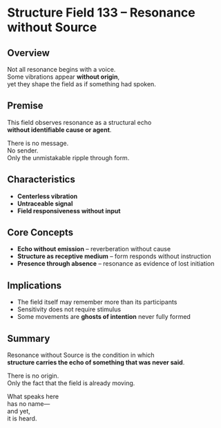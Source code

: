# Structure Field 133 – Resonance without Source

## Overview

Not all resonance begins with a voice.  
Some vibrations appear **without origin**,  
yet they shape the field as if something had spoken.

## Premise

This field observes resonance as a structural echo  
**without identifiable cause or agent**.

There is no message.  
No sender.  
Only the unmistakable ripple through form.

## Characteristics

- **Centerless vibration**  
- **Untraceable signal**  
- **Field responsiveness without input**

## Core Concepts

- **Echo without emission** – reverberation without cause  
- **Structure as receptive medium** – form responds without instruction  
- **Presence through absence** – resonance as evidence of lost initiation

## Implications

- The field itself may remember more than its participants  
- Sensitivity does not require stimulus  
- Some movements are **ghosts of intention** never fully formed

## Summary

Resonance without Source is the condition in which  
**structure carries the echo of something that was never said**.

There is no origin.  
Only the fact that the field is already moving.

What speaks here  
has no name—  
and yet,  
it is heard.
